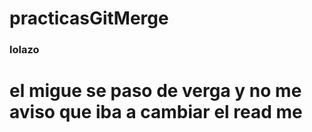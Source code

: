 # practicasGitMerge
### lolazo
# el migue se paso de verga y no me aviso que iba a cambiar el read me
